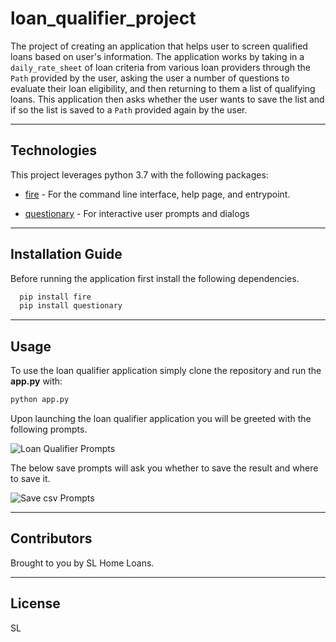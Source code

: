 # loan_qualifier_project

The project of creating an application that helps user to screen qualified loans based on user's information. The application works by taking in a `daily_rate_sheet` of loan criteria from various loan providers through the `Path` provided by the user, asking the user a number of questions to evaluate their loan eligibility, and then returning to them a list of qualifying loans. This application then asks whether the user wants to save the list and if so the list is saved to a `Path` provided again by the user. 

---

## Technologies

This project leverages python 3.7 with the following packages:

* [fire](https://github.com/google/python-fire) - For the command line interface, help page, and entrypoint.

* [questionary](https://github.com/tmbo/questionary) - For interactive user prompts and dialogs

---

## Installation Guide

Before running the application first install the following dependencies.

```python
  pip install fire
  pip install questionary
```

---

## Usage


To use the loan qualifier application simply clone the repository and run the **app.py** with:

```python
python app.py
```

Upon launching the loan qualifier application you will be greeted with the following prompts.

![Loan Qualifier Prompts](images/qualifier.png)

The below save prompts will ask you whether to save the result and where to save it. 

![Save csv Prompts](images/save_csv.png)

---

## Contributors

Brought to you by SL Home Loans.

---

## License

SL


